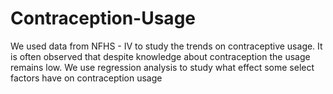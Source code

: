 # Contraception-Usage
We used data from NFHS - IV to study the trends on contraceptive usage. It is often observed that despite knowledge about contraception the usage remains low.  We use regression analysis to study what effect some select factors have on contraception usage
